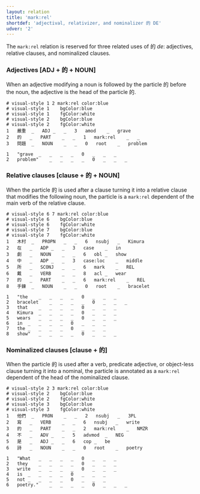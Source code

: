 ```yaml
---
layout: relation
title: 'mark:rel'
shortdef: 'adjectival, relativizer, and nominalizer 的 DE'
udver: '2'
---
```


The `mark:rel` relation is reserved for three related uses of 的 _de_: adjectives, relative clauses, and nominalized clauses. 

### Adjectives [ADJ + 的 + NOUN]

When an adjective modifying a noun is followed by the particle 的 before the noun, the adjective is the head of the particle 的.

~~~ conllu
# visual-style 1 2 mark:rel	color:blue
# visual-style 1	bgColor:blue
# visual-style 1	fgColor:white
# visual-style 2	bgColor:blue
# visual-style 2	fgColor:white
1	嚴重	_	ADJ	_	_	3	amod	_	grave
2	的	_	PART	_	_	1	mark:rel	_	_
3	問題	_	NOUN	_	_	0	root	_	problem

1	"grave	_	_	_	_	0	_	_	_
2	problem"	_	_	_	_	0	_	_	_

~~~

### Relative clauses [clause + 的 + NOUN]

When the particle 的 is used after a clause turning it into a relative clause that modifies the following noun, the particle is a `mark:rel` dependent of the main verb of the relative clause.

~~~ conllu
# visual-style 6 7 mark:rel	color:blue
# visual-style 6	bgColor:blue
# visual-style 6	fgColor:white
# visual-style 7	bgColor:blue
# visual-style 7	fgColor:white
1	木村	_	PROPN	_	_	6	nsubj	_	Kimura
2	在	_	ADP	_	_	3	case	_	in
3	劇	_	NOUN	_	_	6	obl	_	show
4	中	_	ADP	_	_	3	case:loc	_	middle
5	所	_	SCONJ	_	_	6	mark	_	REL
6	戴	_	VERB	_	_	8	acl	_	wear
7	的	_	PART	_	_	6	mark:rel	_	REL
8	手鍊	_	NOUN	_	_	0	root	_	bracelet

1	"the	_	_	_	_	0	_	_	_
2	bracelet	_	_	_	_	0	_	_	_
3	that	_	_	_	_	0	_	_	_
4	Kimura	_	_	_	_	0	_	_	_
5	wears	_	_	_	_	0	_	_	_
6	in	_	_	_	_	0	_	_	_
7	the	_	_	_	_	0	_	_	_
8	show"	_	_	_	_	0	_	_	_

~~~

### Nominalized clauses [clause + 的]

When the particle 的 is used after a verb, predicate adjective, or object-less clause turning it into a nominal, the particle is annotated as a `mark:rel` dependent of the head of the nominalized clause.

~~~ conllu
# visual-style 2 3 mark:rel	color:blue
# visual-style 2	bgColor:blue
# visual-style 2	fgColor:white
# visual-style 3	bgColor:blue
# visual-style 3	fgColor:white
1	他們	_	PRON	_	_	2	nsubj	_	3PL
2	寫	_	VERB	_	_	6	nsubj	_	write
3	的	_	PART	_	_	2	mark:rel	_	NMZR
4	不	_	ADV	_	_	5	advmod	_	NEG
5	是	_	ADJ	_	_	6	cop	_	be
6	詩	_	NOUN	_	_	0	root	_	poetry

1	"What	_	_	_	_	0	_	_	_
2	they	_	_	_	_	0	_	_	_
3	write	_	_	_	_	0	_	_	_
4	is	_	_	_	_	0	_	_	_
5	not	_	_	_	_	0	_	_	_
6	poetry."	_	_	_	_	0	_	_	_

~~~
